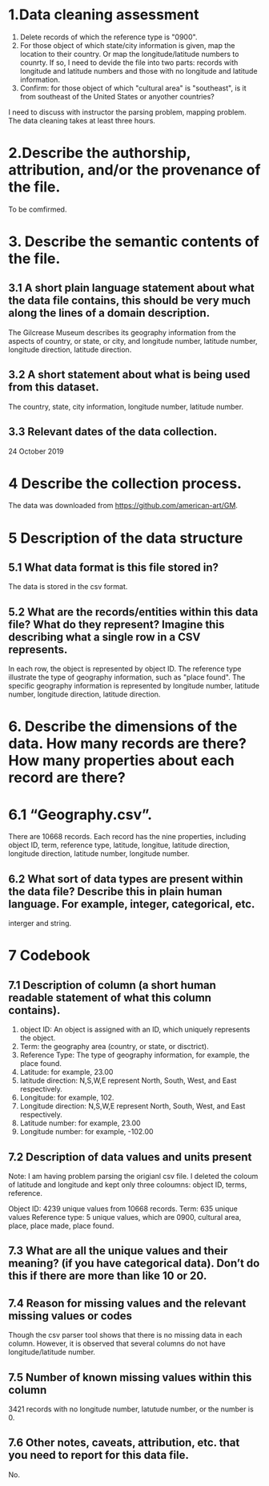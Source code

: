 # 1.Data cleaning assessment
1. Delete records of which the reference type is "0900".
2. For those object of which state/city information is given, map the location to their country. Or map the longitude/latitude numbers to counrty. If so, I need to devide the file into two parts: records with longitude and latitude numbers and those with no longitude and latitude information. 
3. Confirm: for those object of which "cultural area" is "southeast", is it from southeast of the United States or anyother countries?

I need to discuss with instructor the parsing problem, mapping problem. The data cleaning takes at least three hours.
# 2.Describe the authorship, attribution, and/or the provenance of the file.  
To be comfirmed. 
# 3. Describe the semantic contents of the file.

## 3.1 A short plain language statement about what the data file contains, this should be very much along the lines of a domain description.
The Gilcrease Museum describes its geography information from the aspects of country, or state, or city, and longitude number, latitude number, longitude direction, latitude direction.
## 3.2 A short statement about what is being used from this dataset.
The country, state, city information, longitude number, latitude number.
## 3.3 Relevant dates of the data collection.
24 October 2019

# 4 Describe the collection process.
The data was downloaded from https://github.com/american-art/GM.

# 5 Description of the data structure
## 5.1 What data format is this file stored in?
The data is stored in the csv format.
## 5.2 What are the records/entities within this data file? What do they represent?  Imagine this describing what a single row in a CSV represents.
In each row, the object is represented by object ID. The reference type illustrate the type of geography information, such as "place found". The specific geography information is represented by longitude number, latitude number, longitude direction, latitude direction.

# 6. Describe the dimensions of the data. How many records are there? How many properties about each record are there?

# 6.1 “Geography.csv”. 
There are 10668 records. Each record has the nine properties, including object ID, term, reference type, latitude, longitue, latitude direction, longitude direction, latitude number, longitude number.

## 6.2 What sort of data types are present within the data file? Describe this in plain human language. For example, integer, categorical, etc.
interger and string.

# 7 Codebook
## 7.1 Description of column (a short human readable statement of what this column contains).
1. object ID: An object is assigned with an ID, which uniquely represents the object.
2. Term: the geography area (country, or state, or disctrict).
3. Reference Type: The type of geography information, for example, the place found.
4. Latitude: for example, 23.00
5. latitude direction: N,S,W,E represent North, South, West, and East respectively.
6. Longitude: for example, 102.
7. Longitude direction: N,S,W,E represent North, South, West, and East respectively.
8. Latitude number: for example, 23.00
9. Longitude number: for example, -102.00
## 7.2 Description of data values and units present 
Note: I am having problem parsing the origianl csv file. I deleted the coloum of latitude and longitude and kept only three coloumns: object ID, terms, reference.

Object ID: 4239 unique values from 10668 records.
Term: 635 unique values
Reference type: 5 unique values, which are 0900, cultural area, place, place made, place found. 

## 7.3 What are all the unique values and their meaning? (if you have categorical data).  Don’t do this if there are more than like 10 or 20.

## 7.4 Reason for missing values and the relevant missing values or codes
Though the csv parser tool shows that there is no missing data in each column. However, it is observed that several columns do not have longitude/latitude number. 
## 7.5 Number of known missing values within this column
3421 records with no longitude number, latutude number, or the number is 0.
## 7.6 Other notes, caveats, attribution, etc. that you need to report for this data file.
No.
